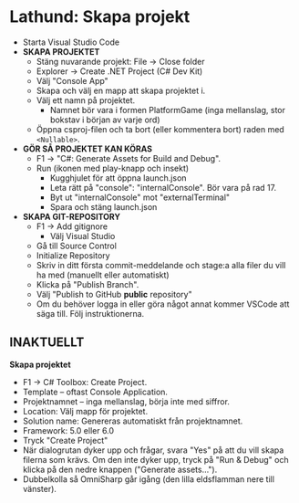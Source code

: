 # Lathund: Skapa projekt



* Starta Visual Studio Code
* **SKAPA PROJEKTET**
  * Stäng nuvarande projekt: File → Close folder
  * Explorer → Create .NET Project (C# Dev Kit)
  * Välj "Console App"
  * Skapa och välj en mapp att skapa projektet i.
  * Välj ett namn på projektet.
    * Namnet bör vara i formen PlatformGame (inga mellanslag, stor bokstav i början av varje ord)
  * Öppna csproj-filen och ta bort (eller kommentera bort) raden med `<Nullable>`.
* **GÖR SÅ PROJEKTET KAN KÖRAS**
  * F1 → "C#: Generate Assets for Build and Debug".
  * Run (ikonen med play-knapp och insekt)
    * Kugghjulet för att öppna launch.json
    * Leta rätt på "console": "internalConsole". Bör vara på rad 17.
    * Byt ut "internalConsole" mot "externalTerminal"
    * Spara och stäng launch.json
* **SKAPA GIT-REPOSITORY**
  * F1 → Add gitignore
    * Välj Visual Studio
  * Gå till Source Control
  * Initialize Repository
  * Skriv in ditt första commit-meddelande och stage:a alla filer du vill ha med (manuellt eller automatiskt)
  * Klicka på "Publish Branch".
  * Välj "Publish to GitHub **public** repository"
  * Om du behöver logga in eller göra något annat kommer VSCode att säga till. Följ instruktionerna.

## INAKTUELLT

**Skapa projektet**

* F1 → C# Toolbox: Create Project.
* Template – oftast Console Application.
* Projektnamnet – inga mellanslag, börja inte med siffror.
* Location: Välj mapp för projektet.
* Solution name: Genereras automatiskt från projektnamnet.
* Framework: 5.0 eller 6.0
* Tryck "Create Project"
* När dialogrutan dyker upp och frågar, svara "Yes" på att du vill skapa filerna som krävs. Om den inte dyker upp, tryck på "Run & Debug" och klicka på den nedre knappen ("Generate assets…").
* Dubbelkolla så OmniSharp går igång (den lilla eldsflamman nere till vänster).
